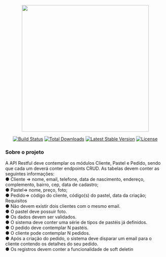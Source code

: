 <p align="center"><a href="https://laravel.com" target="_blank"><img src="https://raw.githubusercontent.com/laravel/art/master/logo-lockup/5%20SVG/2%20CMYK/1%20Full%20Color/laravel-logolockup-cmyk-red.svg" width="400"></a></p>

<p align="center">
<a href="https://travis-ci.org/laravel/framework"><img src="https://travis-ci.org/laravel/framework.svg" alt="Build Status"></a>
<a href="https://packagist.org/packages/laravel/framework"><img src="https://img.shields.io/packagist/dt/laravel/framework" alt="Total Downloads"></a>
<a href="https://packagist.org/packages/laravel/framework"><img src="https://img.shields.io/packagist/v/laravel/framework" alt="Latest Stable Version"></a>
<a href="https://packagist.org/packages/laravel/framework"><img src="https://img.shields.io/packagist/l/laravel/framework" alt="License"></a>
</p>

### Sobre o projeto
A API Restful deve contemplar os módulos Cliente, Pastel e Pedido, sendo que
cada um deverá conter endpoints CRUD.
As tabelas devem conter as seguintes informações:<br>
● Cliente => nome, email, telefone, data de nascimento, endereço, complemento,
bairro, cep, data de cadastro;<br>
● Pastel=> nome, preço, foto;<br>
● Pedido=> código do cliente, código(s) do pastel, data da criação;
Requisitos<br>
● Não devem existir dois clientes com o mesmo email.<br>
● O pastel deve possuir foto.<br>
● Os dados devem ser validados.<br>
● O sistema deve conter uma série de tipos de pastéis já definidos.<br>
● O pedido deve contemplar N pastéis.<br>
● O cliente pode contemplar N pedidos.<br>
● Após a criação do pedido, o sistema deve disparar um email para o cliente
contendo os detalhes do seu pedido.<br>
● Os registros devem conter a funcionalidade de soft deletin

